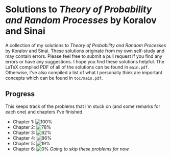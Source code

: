 # Solutions to *Theory of Probability and Random Processes* by Koralov and Sinai
A collection of my solutions to *Theory of Probability and Random Processes* by Koralov and Sinai. These solutions originate from my own self-study and may contain errors. Please feel free to submit a pull request if you find any errors or have any suggestions. I hope you find these solutions helpful. The LaTeX compiled PDF of all of the solutions can be found in `main.pdf`. Otherwise, I've also compiled a list of what I personally think are important concepts which can be found in `toc/main.pdf`. 

## Progress
This keeps track of the problems that I'm stuck on (and some remarks for each one) and chapters I've finished. 
- Chapter 1: ![100%](https://progress-bar.dev/100)
- Chapter 2: ![78%](https://progress-bar.dev/78)
- Chapter 3: ![62%](https://progress-bar.dev/62)
- Chapter 4: ![86%](https://progress-bar.dev/86)
- Chapter 5: ![19%](https://progress-bar.dev/19)
- Chapter 6: ![0%](https://progress-bar.dev/0) *Going to skip these problems for now.*

